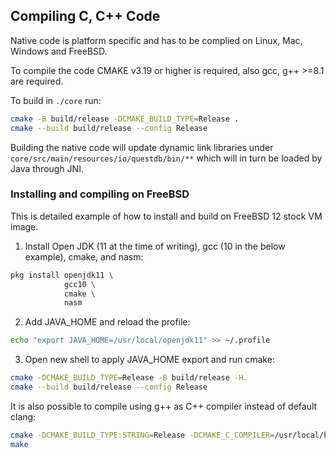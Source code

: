## Compiling C, C++ Code

Native code is platform specific and has to be complied on Linux, Mac, Windows
and FreeBSD.

To compile the code CMAKE v3.19 or higher is required, also gcc, g++ >=8.1 are
required.

To build in `./core` run:

```bash
cmake -B build/release -DCMAKE_BUILD_TYPE=Release .
cmake --build build/release --config Release
```

Building the native code will update dynamic link libraries under
`core/src/main/resources/io/questdb/bin/**` which will in turn be loaded by
Java through JNI.

### Installing and compiling on FreeBSD

This is detailed example of how to install and build on FreeBSD 12 stock VM
image.

1. Install Open JDK (11 at the time of writing), gcc (10 in the below example),
   cmake, and nasm:

```bash
pkg install openjdk11 \
            gcc10 \
            cmake \
            nasm
```

2. Add JAVA_HOME and reload the profile:

```bash
echo "export JAVA_HOME=/usr/local/openjdk11" >> ~/.profile
```

3. Open new shell to apply JAVA_HOME export and run cmake:

```bash
cmake -DCMAKE_BUILD_TYPE=Release -B build/release -H.
cmake --build build/release --config Release
```

It is also possible to compile using g++ as C++ compiler instead of default
clang:

```bash
cmake -DCMAKE_BUILD_TYPE:STRING=Release -DCMAKE_C_COMPILER=/usr/local/bin/gcc10 -DCMAKE_CXX_COMPILER=/usr/local/bin/g++10 .
make
```
